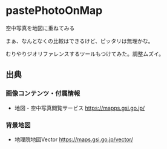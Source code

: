 # pastePhotoOnMap
空中写真を地図に重ねてみる

まぁ、なんとなくの比較はできるけど、ピッタリは無理かな。

むりやりジオリファレンスするツールもつけてみた。調整ムズイ。


## 出典
### 画像コンテンツ・付属情報
* 地図・空中写真閲覧サービス https://mapps.gsi.go.jp/

### 背景地図
* 地理院地図Vector https://maps.gsi.go.jp/vector/
